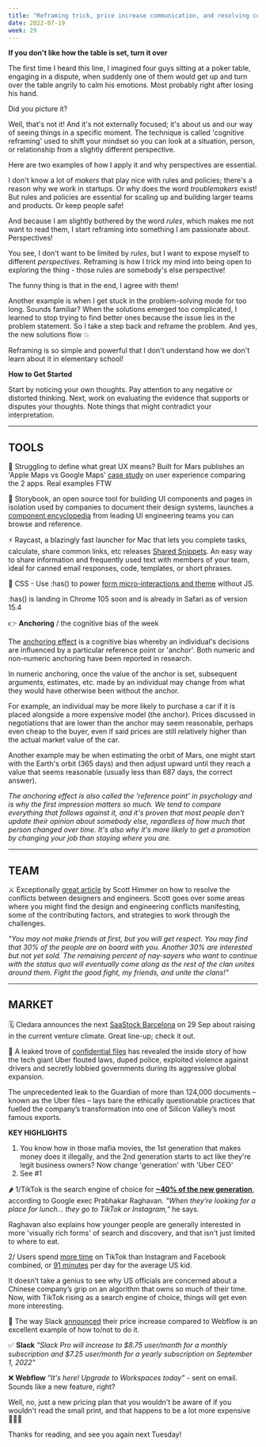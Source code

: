 ```yaml
---
title: "Reframing trick, price increase communication, and resolving conflicts between designers and engineers"
date: 2022-07-19
week: 29
---
```


**If you don't like how the table is set, turn it over**

The first time I heard this line, I imagined four guys sitting at a poker table, engaging in a dispute, when suddenly one of them would get up and turn over the table angrily to calm his emotions. Most probably right after losing his hand.

Did you picture it?

Well, that's not it! And it's not externally focused; it's about us and our way of seeing things in a specific moment. The technique is called 'cognitive reframing' used to shift your mindset so you can look at a situation, person, or relationship from a slightly different perspective.

Here are two examples of how I apply it and why perspectives are essential.

I don't know a lot of *makers* that play nice with rules and policies; there's a reason why we work in startups. Or why does the word *troublemakers* exist! But rules and policies are essential for scaling up and building larger teams and products. Or keep people safe!

And because I am slightly bothered by the word _rules_, which makes me not want to read them, I start reframing into something I am passionate about. Perspectives!

You see, I don't want to be limited by _rules_, but I want to expose myself to different _perspectives_. Reframing is how I trick my mind into being open to exploring the thing - those rules are somebody's else perspective!

The funny thing is that in the end, I agree with them!

Another example is when I get stuck in the problem-solving mode for too long. Sounds familiar? When the solutions emerged too complicated, I learned to stop trying to find better ones because the issue lies in the problem statement. So I take a step back and reframe the problem. And yes, the new solutions flow 💥 

Reframing is so simple and powerful that I don't understand how we don't learn about it in elementary school!

**How to Get Started**

Start by noticing your own thoughts. Pay attention to any negative or distorted thinking. Next, work on evaluating the evidence that supports or disputes your thoughts. Note things that might contradict your interpretation.

---

## TOOLS

🤔 Struggling to define what great UX means? Built for Mars publishes an 'Apple Maps vs Google Maps' [case study](https://builtformars.com/case-studies/maps) on user experience comparing the 2 apps. Real examples FTW

🧩 Storybook, an open source tool for building UI components and pages in isolation used by companies to document their design systems, launches a [component encyclopedia](https://storybook.js.org/showcase) from leading UI engineering teams you can browse and reference.

⚡ Raycast, a blazingly fast launcher for Mac that lets you complete tasks, calculate, share common links, etc releases [Shared Snippets](https://www.raycast.com). An easy way to share information and frequently used text with members of your team, ideal for canned email responses, code, templates, or short phrases.

👀 CSS - Use :has() to power [form micro-interactions and theme](https://codepen.io/jh3y/pen/yLKMOBm) without JS. 

:has() is landing in Chrome 105 soon and is already in Safari as of version 15.4

👉 **Anchoring** / the cognitive bias of the week

The [anchoring effect](https://en.wikipedia.org/wiki/Anchoring_(cognitive_bias)) is a cognitive bias whereby an individual's decisions are influenced by a particular reference point or 'anchor'. Both numeric and non-numeric anchoring have been reported in research.

In numeric anchoring, once the value of the anchor is set, subsequent arguments, estimates, etc. made by an individual may change from what they would have otherwise been without the anchor. 

For example, an individual may be more likely to purchase a car if it is placed alongside a more expensive model (the anchor). Prices discussed in negotiations that are lower than the anchor may seem reasonable, perhaps even cheap to the buyer, even if said prices are still relatively higher than the actual market value of the car.

Another example may be when estimating the orbit of Mars, one might start with the Earth's orbit (365 days) and then adjust upward until they reach a value that seems reasonable (usually less than 687 days, the correct answer).

*The anchoring effect is also called the 'reference point' in psychology and is why the first impression matters so much. We tend to compare everything that follows against it, and it's proven that most people don't update their opinion about somebody else, regardless of how much that person changed over time. It's also why it's more likely to get a promotion by changing your job than staying where you are.*

---

## TEAM

⚔️ Exceptionally [great article](https://www.smashingmagazine.com/2022/07/resolving-conflicts-designers-engineers/) by Scott Himmer on how to resolve the conflicts between designers and engineers. Scott goes over some areas where you might find the design and engineering conflicts manifesting, some of the contributing factors, and strategies to work through the challenges.

*"You may not make friends at first, but you will get respect. You may find that 30% of the people are on board with you. Another 30% are interested but not yet sold. The remaining percent of nay-sayers who want to continue with the status quo will eventually come along as the rest of the clan unites around them. Fight the good fight, my friends, and unite the clans!"*

---

## MARKET

🗓 Cledara announces the next [SaaStock Barcelona](https://ti.to/saastock/saastock-barcelona-september-2022) on 29 Sep about raising in the current venture climate. Great line-up; check it out.

🦄 A leaked trove of [confidential files](https://www.theguardian.com/news/2022/jul/10/uber-files-leak-reveals-global-lobbying-campaign) has revealed the inside story of how the tech giant Uber flouted laws, duped police, exploited violence against drivers and secretly lobbied governments during its aggressive global expansion.
  
The unprecedented leak to the Guardian of more than 124,000 documents – known as the Uber files – lays bare the ethically questionable practices that fuelled the company’s transformation into one of Silicon Valley’s most famous exports.

**KEY HIGHLIGHTS**
1. You know how in those mafia movies, the 1st generation that makes money does it illegally, and the 2nd generation starts to act like they're legit business owners? Now change 'generation' with 'Uber CEO'
2. See #1 

🌶 1/TikTok is the search engine of choice for [**~40% of the new generation**](https://techcrunch.com/2022/07/12/google-exec-suggests-instagram-and-tiktok-are-eating-into-googles-core-products-search-and-maps), according to Google exec Prabhakar Raghavan. *"When they’re looking for a place for lunch… they go to TikTok or Instagram,"* he says. 

Raghavan also explains how younger people are generally interested in more 'visually rich forms' of search and discovery, and that isn't just limited to where to eat.

2/ Users spend [more time](https://www.profgalloway.com/tiktok-trojan-stallion/) on TikTok than Instagram and Facebook combined, or [91 minutes](https://techcrunch.com/2022/07/13/kids-and-teens-watch-more-tiktok-than-youtube-tiktok-91-minutes-in-2021-youtube-56/) per day for the average US kid.

It doesn’t take a genius to see why US officials are concerned about a Chinese company’s grip on an algorithm that owns so much of their time. Now, with TikTok rising as a search engine of choice, things will get even more interesting.

💸 The way Slack [announced](https://slack.com/blog/news/pricing-and-plan-updates) their price increase compared to Webflow is an excellent example of how to/not to do it.

✅ **Slack** *"Slack Pro will increase to $8.75 user/month for a monthly subscription and $7.25 user/month for a yearly subscription on September 1, 2022"*

❌ **Webflow** *"It's here! Upgrade to Workspaces today"* - sent on email. Sounds like a new feature, right? 

Well, no, just a new pricing plan that you wouldn't be aware of if you wouldn't read the small print, and that happens to be a lot more expensive 🤷🏻‍♂️ 

Thanks for reading, and see you again next Tuesday!
